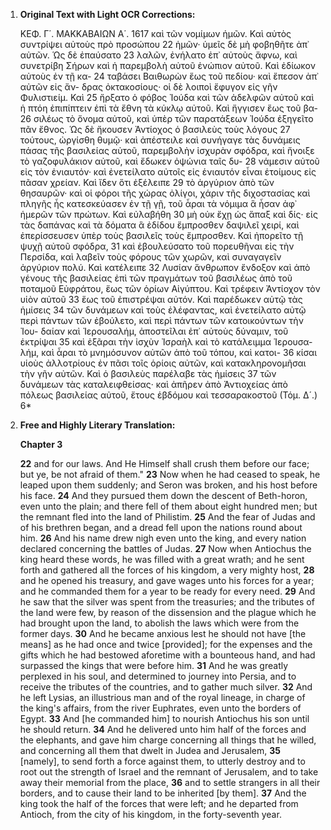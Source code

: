 1.  **Original Text with Light OCR Corrections:**

    ΚΕΦ. Γ΄. ΜΑΚΚΑΒΑΙΩΝ Α΄. 1617
    καὶ τῶν νομίμων ἡμῶν. Καὶ αὐτὸς συντρίψει αὐτοὺς πρὸ προσώπου 22
    ἡμῶν· ὑμεῖς δὲ μὴ φοβηθῆτε ἀπ᾿ αὐτῶν. Ὡς δὲ ἐπαύσατο 23
    λαλῶν, ἐνήλατο ἐπ᾿ αὐτοὺς ἄφνω, καὶ συνετρίβη Σήρων καὶ ἡ
    παρεμβολὴ αὐτοῦ ἐνώπιον αὐτοῦ. Καὶ ἐδίωκον αὐτοὺς ἐν τῇ κα- 24
    ταβάσει Βαιθωρὼν ἕως τοῦ πεδίου· καὶ ἔπεσον ἀπ᾿ αὐτῶν εἰς ἄν-
    δρας ὀκτακοσίους· οἱ δὲ λοιποὶ ἔφυγον εἰς γῆν Φυλιστιείμ. Καὶ 25
    ἤρξατο ὁ φόβος Ἰούδα καὶ τῶν ἀδελφῶν αὐτοῦ καὶ ἡ πτόη ἐπιπίπτειν
    ἐπὶ τὰ ἔθνη τὰ κύκλῳ αὐτοῦ. Καὶ ἤγγισεν ἕως τοῦ βα- 26
    σιλέως τὸ ὄνομα αὐτοῦ, καὶ ὑπὲρ τῶν παρατάξεων Ἰούδα ἐξηγεῖτο
    πᾶν ἔθνος. Ὡς δὲ ἤκουσεν Ἀντίοχος ὁ βασιλεὺς τοὺς λόγους 27
    τούτους, ὠργίσθη θυμῷ· καὶ ἀπέστειλε καὶ συνήγαγε τὰς δυνάμεις
    πάσας τῆς βασιλείας αὐτοῦ, παρεμβολὴν ἰσχυρὰν σφόδρα,
    καὶ ἤνοιξε τὸ γαζοφυλάκιον αὐτοῦ, καὶ ἔδωκεν ὀψώνια ταῖς δυ- 28
    νάμεσιν αὐτοῦ εἰς τὸν ἐνιαυτόν· καὶ ἐνετείλατο αὐτοῖς εἰς ἑνιαυτόν
    εἶναι ἑτοίμους εἰς πᾶσαν χρείαν. Καὶ ἴδεν ὅτι ἐξέλειπε 29
    τὸ ἀργύριον ἀπὸ τῶν θησαυρῶν· καὶ οἱ φόροι τῆς χώρας ὀλίγοι,
    χάριν τῆς διχοστασίας καὶ πληγῆς ἧς κατεσκεύασεν ἐν τῇ γῇ, τοῦ
    ἆραι τὰ νόμιμα ἃ ἦσαν ἀφ᾽ ἡμερῶν τῶν πρώτων. Καὶ εὐλαβήθη 30
    μὴ οὐκ ἔχῃ ὡς ἅπαξ καὶ δίς· εἰς τὰς δαπάνας καὶ τὰ δόματα
    ἃ ἐδίδου ἔμπροσθεν δαψιλεῖ χειρί, καὶ ἐπερίσσευσεν ὑπὲρ τοὺς
    βασιλεῖς τοὺς ἔμπροσθεν. Καὶ ἠπορεῖτο τῇ ψυχῇ αὐτοῦ σφόδρα, 31
    καὶ ἐβουλεύσατο τοῦ πορευθῆναι εἰς τὴν Περσίδα, καὶ λαβεῖν τοὺς
    φόρους τῶν χωρῶν, καὶ συναγαγεῖν ἀργύριον πολύ. Καὶ κατέλειπε 32
    Λυσίαν ἄνθρωπον ἔνδοξον καὶ ἀπὸ γένους τῆς βασιλείας
    ἐπὶ τῶν πραγμάτων τοῦ βασιλέως ἀπὸ τοῦ ποταμοῦ Εὐφράτου,
    ἕως τῶν ὁρίων Αἰγύπτου. Καὶ τρέφειν Ἀντίοχον τὸν υἱὸν αὐτοῦ 33
    ἕως τοῦ ἐπιστρέψαι αὐτόν. Καὶ παρέδωκεν αὐτῷ τὰς ἡμίσεις 34
    τῶν δυνάμεων καὶ τοὺς ἐλέφαντας, καὶ ἐνετείλατο αὐτῷ περὶ πάντων
    τῶν ἐβούλετο, καὶ περὶ πάντων τῶν κατοικούντων τὴν Ἰου-
    δαίαν καὶ Ἱερουσαλήμ, ἀποστεῖλαι ἐπ᾿ αὐτοὺς δύναμιν, τοῦ ἐκτρίψαι 35
    καὶ ἐξᾶραι τὴν ἰσχὺν Ἰσραὴλ καὶ τὸ κατάλειμμα Ἱερουσα-
    λήμ, καὶ ἆραι τὸ μνημόσυνον αὐτῶν ἀπὸ τοῦ τόπου, καὶ κατοι- 36
    κίσαι υἱοὺς ἀλλοτρίους ἐν πᾶσι τοῖς ὁρίοις αὐτῶν, καὶ κατακληρονομῆσαι
    τὴν γῆν αὐτῶν. Καὶ ὁ βασιλεὺς παρέλαβε τὰς ἡμίσεις 37
    τῶν δυνάμεων τὰς καταλειφθείσας· καὶ ἀπῆρεν ἀπὸ Ἀντιοχείας
    ἀπὸ πόλεως βασιλείας αὐτοῦ, ἔτους ἑβδόμου καὶ τεσσαρακοστοῦ
    (Τόμ. Δ´.) 6*

2.  **Free and Highly Literary Translation:**

    **Chapter 3**

    **22** and for our laws. And He Himself shall crush them before our face; but ye, be not afraid of them."
    **23** Now when he had ceased to speak, he leaped upon them suddenly; and Seron was broken, and his host before his face.
    **24** And they pursued them down the descent of Beth-horon, even unto the plain; and there fell of them about eight hundred men; but the remnant fled into the land of Philistim.
    **25** And the fear of Judas and of his brethren began, and a dread fell upon the nations round about him.
    **26** And his name drew nigh even unto the king, and every nation declared concerning the battles of Judas.
    **27** Now when Antiochus the king heard these words, he was filled with a great wrath; and he sent forth and gathered all the forces of his kingdom, a very mighty host,
    **28** and he opened his treasury, and gave wages unto his forces for a year; and he commanded them for a year to be ready for every need.
    **29** And he saw that the silver was spent from the treasuries; and the tributes of the land were few, by reason of the dissension and the plague which he had brought upon the land, to abolish the laws which were from the former days.
    **30** And he became anxious lest he should not have [the means] as he had once and twice [provided]; for the expenses and the gifts which he had bestowed aforetime with a bounteous hand, and had surpassed the kings that were before him.
    **31** And he was greatly perplexed in his soul, and determined to journey into Persia, and to receive the tributes of the countries, and to gather much silver.
    **32** And he left Lysias, an illustrious man and of the royal lineage, in charge of the king's affairs, from the river Euphrates, even unto the borders of Egypt.
    **33** And [he commanded him] to nourish Antiochus his son until he should return.
    **34** And he delivered unto him half of the forces and the elephants, and gave him charge concerning all things that he willed, and concerning all them that dwelt in Judea and Jerusalem,
    **35** [namely], to send forth a force against them, to utterly destroy and to root out the strength of Israel and the remnant of Jerusalem, and to take away their memorial from the place,
    **36** and to settle strangers in all their borders, and to cause their land to be inherited [by them].
    **37** And the king took the half of the forces that were left; and he departed from Antioch, from the city of his kingdom, in the forty-seventh year.